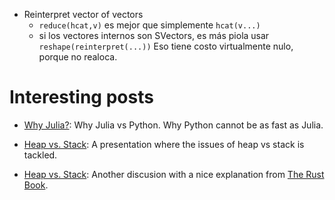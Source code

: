 + Reinterpret vector of vectors
  - `reduce(hcat,v)` es mejor que simplemente `hcat(v...)`
  - si los vectores internos son SVectors, es más piola usar `reshape(reinterpret(...))` Eso tiene costo virtualmente nulo, porque no realoca. 

# Interesting posts

+ [Why Julia?](https://discourse.julialang.org/t/julia-motivation-why-werent-numpy-scipy-numba-good-enough/2236/2): Why Julia vs Python. Why Python cannot be as fast as Julia.

+ [Heap vs. Stack](https://discourse.julialang.org/t/presentation-on-heap-vs-stack/117505): A presentation where the issues of heap vs stack is tackled.

+ [Heap vs. Stack](https://discourse.julialang.org/t/a-nice-explanation-of-memory-stack-vs-heap/53915): Another discusion with a nice explanation from [The Rust Book](https://doc.rust-lang.org/book/ch04-01-what-is-ownership.html#the-stack-and-the-heap). 